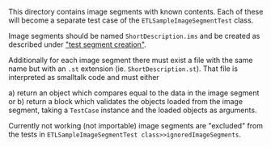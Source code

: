 This directory contains image segments with known contents. Each of these will become a separate test case of the `ETLSampleImageSegmentTest` class.

Image segments should be named `ShortDescription.ims` and be created as described under ["test segment creation"](http://hpi-swa-teaching.github.io/ETLoad/02_imgseg/test-segment-creation/).

Additionally for each image segment there must exist a file with the same name but with an `.st` extension (ie. `ShortDescription.st`). That file is interpreted as smalltalk code and must either

a) return an object which compares equal to the data in the image segment or
b) return a block which validates the objects loaded from the image segment, taking a `TestCase` instance and the loaded objects as arguments.

Currently not working (not importable) image segments are "excluded" from the tests in `ETLSampleImageSegmentTest class>>ignoredImageSegments`.
